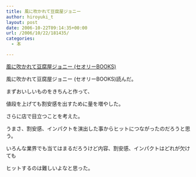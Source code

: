 ```yaml
---
title: 風に吹かれて豆腐屋ジョニー
author: hiroyuki_t
layout: post
date: 2006-10-22T09:14:35+00:00
url: /2006/10/22/181435/
categories:
  - 本

---
```

<div class="section">
  <div data-role="amazonjs" data-asin="4062135124" data-locale="JP" data-tmpl="" data-img-size="" class="asin_4062135124_JP_ amazonjs_item">
    <div class="amazonjs_indicator">
      <span class="amazonjs_indicator_img"></span><a class="amazonjs_indicator_title" href="#">風に吹かれて豆腐屋ジョニー (セオリーBOOKS)</a><span class="amazonjs_indicator_footer"></span>
    </div>
  </div></p> 
  
  <p>
    風に吹かれて豆腐屋ジョニー (セオリーBOOKS)読んだ。
  </p>
  
  <p>
    まずおいしいものをきちんと作って、
  </p>
  
  <p>
    値段を上げても割安感を出すために量を増やした。
  </p>
  
  <p>
    さらに店で目立つことを考えた。
  </p>
  
  <p>
  </p>
  
  <p>
    うまさ、割安感、インパクトを演出した事からヒットにつながったのだろうと思う。
  </p>
  
  <p>
  </p>
  
  <p>
    いろんな業界でも当てはまるだろうけど内容、割安感、インパクトはどれが欠けても
  </p>
  
  <p>
    ヒットするのは難しいよなと思った。
  </p>
</div>